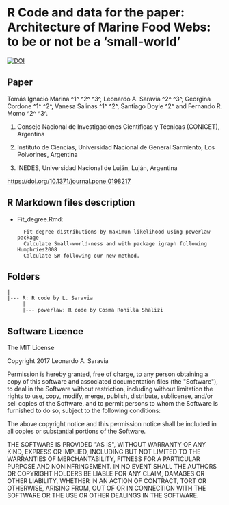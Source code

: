 # R Code and data for the paper: Architecture of Marine Food Webs: to be or not be a ‘small-world’ 

[![DOI](https://zenodo.org/badge/122111156.svg)](https://zenodo.org/badge/latestdoi/122111156)


## Paper

Tomás Ignacio Marina ^1^ ^2^ ^3^, Leonardo A. Saravia ^2^ ^3^, Georgina Cordone ^1^ ^2^, Vanesa Salinas ^1^ ^2^, Santiago Doyle ^2^ and Fernando R. Momo ^2^ ^3^. 

1. Consejo Nacional de Investigaciones Científicas y Técnicas (CONICET), Argentina

2. Instituto de Ciencias, Universidad Nacional de General Sarmiento, Los Polvorines, Argentina

3. INEDES, Universidad Nacional de Luján, Luján, Argentina

https://doi.org/10.1371/journal.pone.0198217

## R Markdown files description


* Fit_degree.Rmd:

		Fit degree distributions by maximun likelihood using powerlaw package 
		Calculate Small-world-ness and with package igraph following Humphries2008
		Calculate SW following our new method.


## Folders

	| 
	|--- R: R code by L. Saravia
         |
         |--- powerlaw: R code by Cosma Rohilla Shalizi


## Software Licence


The MIT License

Copyright 2017 Leonardo A. Saravia

Permission is hereby granted, free of charge, to any person obtaining a copy of this software and associated documentation files (the "Software"), to deal in the Software without restriction, including without limitation the rights to use, copy, modify, merge, publish, distribute, sublicense, and/or sell copies of the Software, and to permit persons to whom the Software is furnished to do so, subject to the following conditions:

The above copyright notice and this permission notice shall be included in all copies or substantial portions of the Software.

THE SOFTWARE IS PROVIDED "AS IS", WITHOUT WARRANTY OF ANY KIND, EXPRESS OR IMPLIED, INCLUDING BUT NOT LIMITED TO THE WARRANTIES OF MERCHANTABILITY, FITNESS FOR A PARTICULAR PURPOSE AND NONINFRINGEMENT. IN NO EVENT SHALL THE AUTHORS OR COPYRIGHT HOLDERS BE LIABLE FOR ANY CLAIM, DAMAGES OR OTHER LIABILITY, WHETHER IN AN ACTION OF CONTRACT, TORT OR OTHERWISE, ARISING FROM, OUT OF OR IN CONNECTION WITH THE SOFTWARE OR THE USE OR OTHER DEALINGS IN THE SOFTWARE.    	 